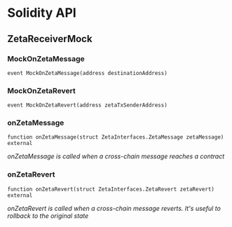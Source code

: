 # Solidity API

## ZetaReceiverMock

### MockOnZetaMessage

```solidity
event MockOnZetaMessage(address destinationAddress)
```

### MockOnZetaRevert

```solidity
event MockOnZetaRevert(address zetaTxSenderAddress)
```

### onZetaMessage

```solidity
function onZetaMessage(struct ZetaInterfaces.ZetaMessage zetaMessage) external
```

_onZetaMessage is called when a cross-chain message reaches a contract_

### onZetaRevert

```solidity
function onZetaRevert(struct ZetaInterfaces.ZetaRevert zetaRevert) external
```

_onZetaRevert is called when a cross-chain message reverts.
It's useful to rollback to the original state_

